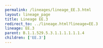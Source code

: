 ```yaml
---
permalink: /lineages/lineage_EE.3.html
layout: lineage_page
title: Lineage EE.3
redirect_to: ../lineage.html?lineage=EE.3
lineage: EE.3
parent: B.1.1.529.5.3.1.1.1.1.1.1.4
children: ['EE.3']
---
```

